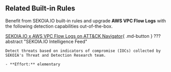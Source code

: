 ## Related Built-in Rules

Benefit from SEKOIA.IO built-in rules and upgrade **AWS VPC Flow Logs** with the following detection capabilities out-of-the-box.

[SEKOIA.IO x AWS VPC Flow Logs on ATT&CK Navigator](https://mitre-attack.github.io/attack-navigator/#layerURL=https%3A%2F%2Fraw.githubusercontent.com%2FSEKOIA-IO%2Fdocumentation%2Fmain%2F_shared_content%2Foperations_center%2Fdetection%2Fgenerated%2Fattack_07c0cac8-f68f-11ea-adc1-0242ac120002_do_not_edit_manually.json){ .md-button }
??? abstract "SEKOIA.IO Intelligence Feed"
    
    Detect threats based on indicators of compromise (IOCs) collected by SEKOIA's Threat and Detection Research team.
    
    - **Effort:** elementary
